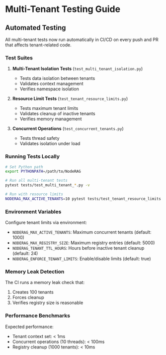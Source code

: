 # Multi-Tenant Testing Guide

## Automated Testing

All multi-tenant tests now run automatically in CI/CD on every push and PR that affects tenant-related code.

### Test Suites

1. **Multi-Tenant Isolation Tests** (`test_multi_tenant_isolation.py`)
   - Tests data isolation between tenants
   - Validates context management
   - Verifies namespace isolation

2. **Resource Limit Tests** (`test_tenant_resource_limits.py`)
   - Tests maximum tenant limits
   - Validates cleanup of inactive tenants
   - Verifies memory management

3. **Concurrent Operations** (`test_concurrent_tenants.py`)
   - Tests thread safety
   - Validates isolation under load

### Running Tests Locally

```bash
# Set Python path
export PYTHONPATH=/path/to/NodeRAG

# Run all multi-tenant tests
pytest tests/test_multi_tenant_*.py -v

# Run with resource limits
NODERAG_MAX_ACTIVE_TENANTS=10 pytest tests/test_tenant_resource_limits.py -v
```

### Environment Variables

Configure tenant limits via environment:

- `NODERAG_MAX_ACTIVE_TENANTS`: Maximum concurrent tenants (default: 1000)
- `NODERAG_MAX_REGISTRY_SIZE`: Maximum registry entries (default: 5000)
- `NODERAG_TENANT_TTL_HOURS`: Hours before inactive tenant cleanup (default: 24)
- `NODERAG_ENFORCE_TENANT_LIMITS`: Enable/disable limits (default: true)

### Memory Leak Detection

The CI runs a memory leak check that:
1. Creates 100 tenants
2. Forces cleanup
3. Verifies registry size is reasonable

### Performance Benchmarks

Expected performance:
- Tenant context set: < 1ms
- Concurrent operations (10 threads): < 100ms
- Registry cleanup (1000 tenants): < 10ms
